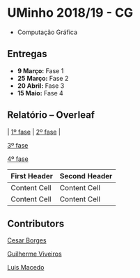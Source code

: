 # UMinho 2018/19 - CG

* Computação Gráfica

## Entregas

* **9 Março:** Fase 1
* **25 Março:** Fase 2
* **20 Abril:** Fase 3
* **15 Maio:** Fase 4

## Relatório – Overleaf

| [1º fase](https://pt.overleaf.com/7212787832wtmrngvqfntd) | [2º fase](https://www.overleaf.com/9867978269qwnnzgnhxjsp) |

[3º fase](https://www.overleaf.com/4864235325khxcdxtvwqrj)

[4º fase]()

| First Header  | Second Header |
| ------------- | ------------- |
| Content Cell  | Content Cell  |
| Content Cell  | Content Cell  |

## Contributors

[Cesar Borges](https://github.com/CesarAugustoBorges)

[Guilherme Viveiros](https://github.com/GuilhermeViveiros)

[Luis Macedo](https://github.com/FallenFoil)
